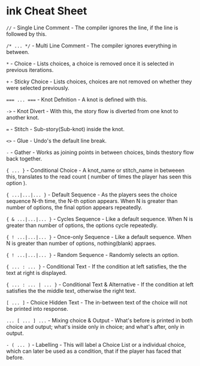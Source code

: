 # ink Cheat Sheet


` // ` - Single Line  Comment - The compiler ignores the line, if the  line  is followed by this.

`/* ... */` - Multi Line Comment - The compiler ignores everything in between. 

` * ` - Choice - Lists choices, a choice is removed once it is selected in previous iterations.

` + ` - Sticky Choice - Lists choices, choices are  not  removed  on whether they were selected previously.

` === ... === ` -  Knot Defnition - A knot is  defined with this.

` -> ` - Knot Divert - With this, the story flow is diverted from one knot to another knot.

` = ` - Stitch - Sub-story(Sub-knot) inside the knot.

` <> ` - Glue - Undo's the default line break.

` - ` - Gather - Works as joining points in between choices, binds thestory   flow back together.

` { ... } ` - Conditional Choice - A knot_name or stitch_name in betweeen this, translates to the read count ( number of times the  player has seen this option ).

` { ...|...|... } ` - Default Sequence - As the players sees the choice sequence N-th time, the N-th option appears. When N is greater than number of options, the final  option appears repeatedly.

` { & ...|...|... } ` - Cycles Sequence - Like a default sequence. When N is greater than number of options, the options cycle repeatedly.

` { ! ...|...|... } ` -  Once-only Sequence - Like a default sequence. When N is greater than number of options, nothing(blank) appraes. 

` { ! ...|...|... } ` -  Random Sequence - Randomly selects an option.

` { ... : ... } ` - Conditional Text  - If the condition at left satisfies, the the text at right is displayed. 

` { ... : ... | ... } ` - Conditional Text & Alternative - If the condition at left satisfies the the middle text, otherwise the right text. 

` [ ... ] ` - Choice Hidden Text - The in-between text of the choice will not be printed into response.

` ... [ ... ] ... ` - Mixing choice & Output - What's before is printed in both choice and output; what's inside only in choice; and what's after, only in output.

` - ( ... ) ` - Labelling - This will label a Choice List or a individual choice, which can later be used as a  condition, that if the player has faced that before.
`  `
